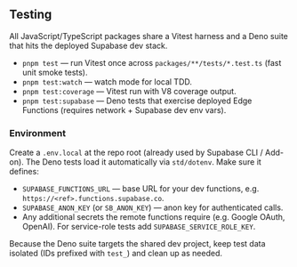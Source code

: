 ## Testing

All JavaScript/TypeScript packages share a Vitest harness and a Deno suite that hits the deployed Supabase dev stack.

- `pnpm test` — run Vitest once across `packages/**/tests/*.test.ts` (fast unit smoke tests).
- `pnpm test:watch` — watch mode for local TDD.
- `pnpm test:coverage` — Vitest run with V8 coverage output.
- `pnpm test:supabase` — Deno tests that exercise deployed Edge Functions (requires network + Supabase dev env vars).

### Environment

Create a `.env.local` at the repo root (already used by Supabase CLI / Add-on). The Deno tests load it automatically via `std/dotenv`. Make sure it defines:

- `SUPABASE_FUNCTIONS_URL` — base URL for your dev functions, e.g. `https://<ref>.functions.supabase.co`.
- `SUPABASE_ANON_KEY` (or `SB_ANON_KEY`) — anon key for authenticated calls.
- Any additional secrets the remote functions require (e.g. Google OAuth, OpenAI). For service-role tests add `SUPABASE_SERVICE_ROLE_KEY`.

Because the Deno suite targets the shared dev project, keep test data isolated (IDs prefixed with `test_`) and clean up as needed.
